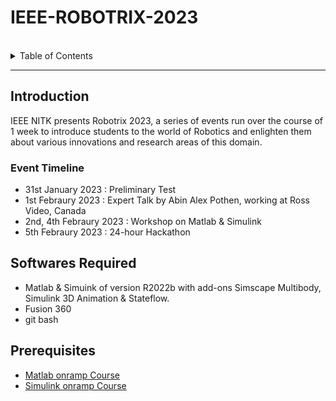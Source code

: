 # IEEE-ROBOTRIX-2023

<br>
<details>
  <summary>Table of Contents</summary>
    <ol>
        <li>
            <a href="#introduction">Introduction</a>
        </li>
        <li>
            <a href="#softwares-required">Softwares Required</a>
        </li> 
        <li>
            <a href="#prerequisites">Prerequisites</a>
        </li>   
    </ol>
</details>

<hr>

## Introduction 
IEEE NITK presents Robotrix 2023, a series of events run over the course of 1 week to introduce students to the world of Robotics and enlighten them about various innovations and research areas of this domain.
### Event Timeline
- 31st January 2023         : Preliminary Test  
- 1st Febraury 2023         : Expert Talk by Abin Alex Pothen, working at Ross Video, Canada
- 2nd, 4th Febraury 2023    : Workshop on Matlab & Simulink
- 5th Febraury 2023         : 24-hour Hackathon

## Softwares Required
- Matlab & Simuink of version R2022b with add-ons Simscape Multibody, Simulink 3D Animation & Stateflow.
- Fusion 360
- git bash

## Prerequisites
- [Matlab onramp Course](https://matlabacademy.mathworks.com/details/matlab-onramp/gettingstarted)
- [Simulink onramp Course](https://matlabacademy.mathworks.com/details/simulink-onramp/simulink)


